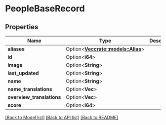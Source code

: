 # PeopleBaseRecord

## Properties

Name | Type | Description | Notes
------------ | ------------- | ------------- | -------------
**aliases** | Option<[**Vec<crate::models::Alias>**](Alias.md)> |  | [optional]
**id** | Option<**i64**> |  | [optional]
**image** | Option<**String**> |  | [optional]
**last_updated** | Option<**String**> |  | [optional]
**name** | Option<**String**> |  | [optional]
**name_translations** | Option<**Vec<String>**> |  | [optional]
**overview_translations** | Option<**Vec<String>**> |  | [optional]
**score** | Option<**i64**> |  | [optional]

[[Back to Model list]](../README.md#documentation-for-models) [[Back to API list]](../README.md#documentation-for-api-endpoints) [[Back to README]](../README.md)


